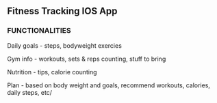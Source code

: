 ## Fitness Tracking IOS App

### FUNCTIONALITIES

Daily goals - steps, bodyweight exercies

Gym info - workouts, sets & reps counting, stuff to bring

Nutrition - tips, calorie counting

Plan - based on body weight and goals, recommend workouts, calories, daily steps, etc/
